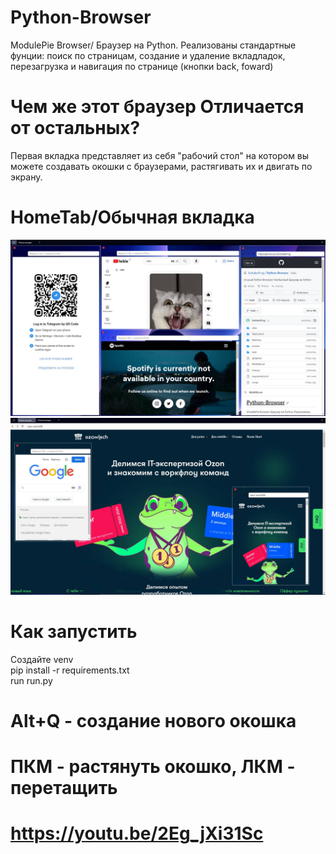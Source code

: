 # Python-Browser
ModulePie Browser/ Браузер на Python. Реализованы стандартные фунции: поиск по страницам,
создание и удаление вкладладок, перезагрузка и навигация по странице (кнопки back, foward)
# Чем же этот браузер Отличается от остальных?
Первая вкладка представляет из себя "рабочий стол" 
на котором вы можете создавать окошки с браузерами, растягивать их и двигать по экрану.
# HomeTab/Обычная вкладка
![Image alt](https://github.com/3whalesProg/Python-Browser/blob/main/preview/screen.jpg)
![Image alt](https://github.com/3whalesProg/Python-Browser/blob/main/preview/soon.jpg)
# Как запустить
Создайте venv </br>
pip install -r requirements.txt </br>
run run.py
# Alt+Q - создание нового окошка
# ПКМ - растянуть окошко, ЛКМ - перетащить
# https://youtu.be/2Eg_jXi31Sc

